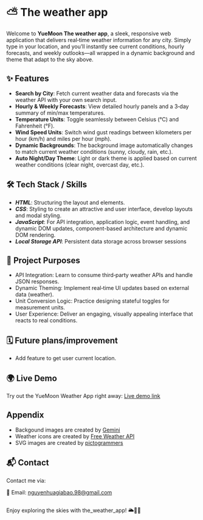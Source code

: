# ⛅ The weather app

Welcome to **YueMoon The weather app**, a sleek, responsive web application that delivers real‑time weather information for any city. Simply type in your location, and you’ll instantly see current conditions, hourly forecasts, and weekly outlooks—all wrapped in a dynamic background and theme that adapt to the sky above.

## ✨ Features

- **Search by City**: Fetch current weather data and forecasts via the weather API with your own search input.
- **Hourly & Weekly Forecasts**: View detailed hourly panels and a 3‑day summary of min/max temperatures.
- **Temperature Units**: Toggle seamlessly between Celsius (°C) and Fahrenheit (°F).
- **Wind Speed Units**: Switch wind gust readings between kilometers per hour (km/h) and miles per hour (mph).
- **Dynamic Backgrounds**: The background image automatically changes to match current weather conditions (sunny, cloudy, rain, etc.).
- **Auto Night/Day Theme**: Light or dark theme is applied based on current weather conditions (clear night, overcast day, etc.).

## 🛠️ Tech Stack / Skills

- ***HTML***: Structuring the layout and elements.
- ***CSS***: Styling to create an attractive and user interface, develop layouts and modal styling.
- ***JavaScript***: For API integration, application logic, event handling, and dynamic DOM updates, component-based architecture and dynamic DOM rendering.
- ***Local Storage API***: Persistent data storage across browser sessions


## 🎯 Project Purposes
- API Integration: Learn to consume third‑party weather APIs and handle JSON responses.
- Dynamic Theming: Implement real‑time UI updates based on external data (weather).
- Unit Conversion Logic: Practice designing stateful toggles for measurement units.
- User Experience: Deliver an engaging, visually appealing interface that reacts to real conditions.
## 🗓️ Future plans/improvement

- Add feature to get user current location.
## 🌍 Live Demo

Try out the YueMoon Weather App right away: [Live demo link](https://yuemoon3773.github.io/the_weather_app/)
## Appendix

- Backgound images are created by [Gemini](https://gemini.google.com/)
- Weather icons are created by [Free Weather API](https://www.weatherapi.com/)
- SVG images are created by [pictogrammers](https://pictogrammers.com/)

## 📬 Contact
Contact me via:

💌 Email: [nguyenhuagiabao.98@gmail.com](nguyenhuagiabao.98@gmail.com)
## 
Enjoy exploring the skies with the_weather_app! 🌥️🌙🌞

